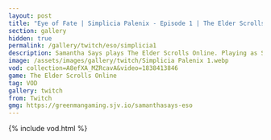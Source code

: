 ```yaml
---
layout: post
title: "Eye of Fate | Simplicia Palenix - Episode 1 | The Elder Scrolls Online: Necrom"
section: gallery
hidden: true
permalink: /gallery/twitch/eso/simplicia1
description: Samantha Says plays The Elder Scrolls Online. Playing as Simplicia Palenix, this is episode 1.
image: /assets/images/gallery/twitch/Simplicia Palenix 1.webp
vod: collection=A8efXA_MZRcavA&video=1838413846
game: The Elder Scrolls Online
tag: VOD
gallery: twitch
from: Twitch
gmg: https://greenmangaming.sjv.io/samanthasays-eso
---
```

{% include vod.html %}